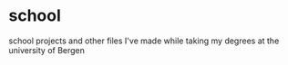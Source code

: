 # school
school projects and other files I've made while taking my degrees at the university of Bergen
